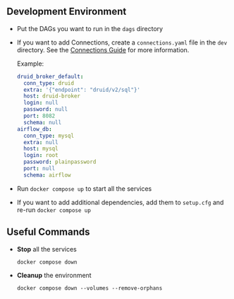 ## Development Environment

- Put the DAGs you want to run in the `dags` directory
- If you want to add Connections, create a `connections.yaml` file in the `dev` directory.
  See the [Connections Guide](https://airflow.apache.org/docs/apache-airflow/stable/howto/connection.html) for more information.

  Example:
  ```yaml
  druid_broker_default:
    conn_type: druid
    extra: '{"endpoint": "druid/v2/sql"}'
    host: druid-broker
    login: null
    password: null
    port: 8082
    schema: null
  airflow_db:
    conn_type: mysql
    extra: null
    host: mysql
    login: root
    password: plainpassword
    port: null
    schema: airflow
  ```

- Run `docker compose up` to start all the services
- If you want to add additional dependencies, add them to `setup.cfg` and re-run `docker compose up`

## Useful Commands

- **Stop** all the services
    ```shell
    docker compose down
    ```
- **Cleanup** the environment
    ```shell
    docker compose down --volumes --remove-orphans
    ```
